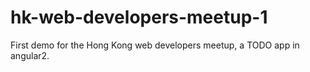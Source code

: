 # hk-web-developers-meetup-1
First demo for the Hong Kong web developers meetup, a TODO app in angular2.
